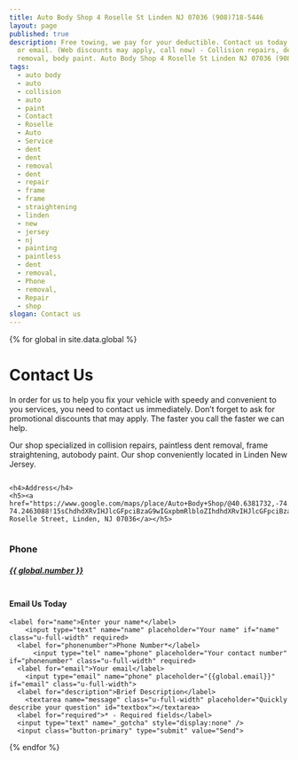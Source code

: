 ```yaml
---
title: Auto Body Shop 4 Roselle St Linden NJ 07036 (908)718-5446
layout: page
published: true
description: Free towing, we pay for your deductible. Contact us today - Call,
  or email. (Web discounts may apply, call now) - Collision repairs, dent
  removal, body paint. Auto Body Shop 4 Roselle St Linden NJ 07036 (908)718-5446
tags:
  - auto body
  - auto
  - collision
  - auto
  - paint
  - Contact
  - Roselle
  - Auto
  - Service
  - dent
  - dent
  - removal
  - dent
  - repair
  - frame
  - frame
  - straightening
  - linden
  - new
  - jersey
  - nj
  - painting
  - paintless
  - dent
  - removal,
  - Phone
  - removal,
  - Repair
  - shop
slogan: Contact us
---
```

{% for global in site.data.global %}

# Contact Us

<div class="row">
<div class="u-full-width">
In order for us to help you fix your vehicle with speedy and convenient to you services, you need to contact us immediately. Don’t forget to ask for promotional discounts that may apply. The faster you call the faster we can help.

Our shop specialized in collision repairs, paintless dent removal, frame straightening, autobody paint. Our shop conveniently located in Linden New Jersey.

</div>
</div>

<div class="row center">
<div class="one-half column">

<i class="fa fa-map-marker fa-4x"></i>

```
<h4>Address</h4>
<h5><a href="https://www.google.com/maps/place/Auto+Body+Shop/@40.6381732,-74.2580369,15z/data=!4m9!1m2!2m1!1sauto+repair+shop+linden!3m5!1s0x89c3b2e1915caa2b:0x88a03a9cba693276!8m2!3d40.6353539!4d-74.2463088!15sChdhdXRvIHJlcGFpciBzaG9wIGxpbmRlbloZIhdhdXRvIHJlcGFpciBzaG9wIGxpbmRlbpIBEGF1dG9fcmVwYWlyX3Nob3CaASNDaFpEU1VoTk1HOW5TMFZKUTBGblNVUjVkM0YxUlZOQkVBRQ">4 Roselle Street, Linden, NJ 07036</a></h5>
```

</div>

<div class="one-half column">
    <i class="fa fa-phone fa-4x"></i>


### Phone

<h5><a href="tel:+{{ global.number }}">{{ global.number }}</a></h5>


</div>

<div class="row center">

<i class="fa fa-envelope-o fa-4x"></i>


#### Email Us Today

  <form method="POST" action="https://formspree.io/f/roselleautoservices@gmail.com">
  	<!-- Subject for this email -->
  	<input type="hidden" name="_subject" value="Roselle Auto Email Question" />

  	<label for="name">Enter your name*</label>
      	<input type="text" name="name" placeholder="Your name" if="name" class="u-full-width" required>
      <label for="phonenumber">Phone Number*</label>
          <input type="tel" name="phone" placeholder="Your contact number" if="phonenumber" class="u-full-width" required>
      <label for="email">Your email</label>
      	<input type="email" name="phone" placeholder="{{global.email}}" if="email" class="u-full-width">
      <label for="description">Brief Description</label>
      	<textarea name="message" class="u-full-width" placeholder="Quickly describe your question" id="textbox"></textarea>
      <label for="required">* - Required fields</label>
      <input type="text" name="_gotcha" style="display:none" />
      <input class="button-primary" type="submit" value="Send">

  </form>

</div>
</div>

{% endfor %}